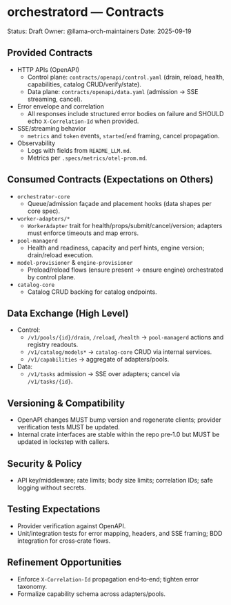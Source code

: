 # orchestratord — Contracts

Status: Draft
Owner: @llama-orch-maintainers
Date: 2025-09-19

## Provided Contracts

- HTTP APIs (OpenAPI)
  - Control plane: `contracts/openapi/control.yaml` (drain, reload, health, capabilities, catalog CRUD/verify/state).
  - Data plane: `contracts/openapi/data.yaml` (admission → SSE streaming, cancel).
- Error envelope and correlation
  - All responses include structured error bodies on failure and SHOULD echo `X-Correlation-Id` when provided.
- SSE/streaming behavior
  - `metrics` and `token` events, `started`/`end` framing, cancel propagation.
- Observability
  - Logs with fields from `README_LLM.md`.
  - Metrics per `.specs/metrics/otel-prom.md`.

## Consumed Contracts (Expectations on Others)

- `orchestrator-core`
  - Queue/admission façade and placement hooks (data shapes per core spec).
- `worker-adapters/*`
  - `WorkerAdapter` trait for health/props/submit/cancel/version; adapters must enforce timeouts and map errors.
- `pool-managerd`
  - Health and readiness, capacity and perf hints, engine version; drain/reload execution.
- `model-provisioner` & `engine-provisioner`
  - Preload/reload flows (ensure present → ensure engine) orchestrated by control plane.
- `catalog-core`
  - Catalog CRUD backing for catalog endpoints.

## Data Exchange (High Level)

- Control:
  - `/v1/pools/{id}/drain`, `/reload`, `/health` → `pool-managerd` actions and registry readouts.
  - `/v1/catalog/models*` → `catalog-core` CRUD via internal services.
  - `/v1/capabilities` → aggregate of adapters/pools.
- Data:
  - `/v1/tasks` admission → SSE over adapters; cancel via `/v1/tasks/{id}`.

## Versioning & Compatibility

- OpenAPI changes MUST bump version and regenerate clients; provider verification tests MUST be updated.
- Internal crate interfaces are stable within the repo pre‑1.0 but MUST be updated in lockstep with callers.

## Security & Policy

- API key/middleware; rate limits; body size limits; correlation IDs; safe logging without secrets.

## Testing Expectations

- Provider verification against OpenAPI.
- Unit/integration tests for error mapping, headers, and SSE framing; BDD integration for cross‑crate flows.

## Refinement Opportunities

- Enforce `X-Correlation-Id` propagation end‑to‑end; tighten error taxonomy.
- Formalize capability schema across adapters/pools.

